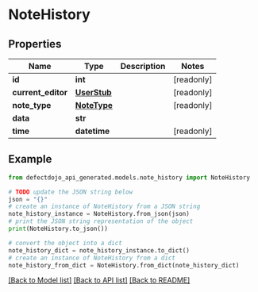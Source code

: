 # NoteHistory


## Properties

Name | Type | Description | Notes
------------ | ------------- | ------------- | -------------
**id** | **int** |  | [readonly] 
**current_editor** | [**UserStub**](UserStub.md) |  | [readonly] 
**note_type** | [**NoteType**](NoteType.md) |  | [readonly] 
**data** | **str** |  | 
**time** | **datetime** |  | [readonly] 

## Example

```python
from defectdojo_api_generated.models.note_history import NoteHistory

# TODO update the JSON string below
json = "{}"
# create an instance of NoteHistory from a JSON string
note_history_instance = NoteHistory.from_json(json)
# print the JSON string representation of the object
print(NoteHistory.to_json())

# convert the object into a dict
note_history_dict = note_history_instance.to_dict()
# create an instance of NoteHistory from a dict
note_history_from_dict = NoteHistory.from_dict(note_history_dict)
```
[[Back to Model list]](../README.md#documentation-for-models) [[Back to API list]](../README.md#documentation-for-api-endpoints) [[Back to README]](../README.md)



